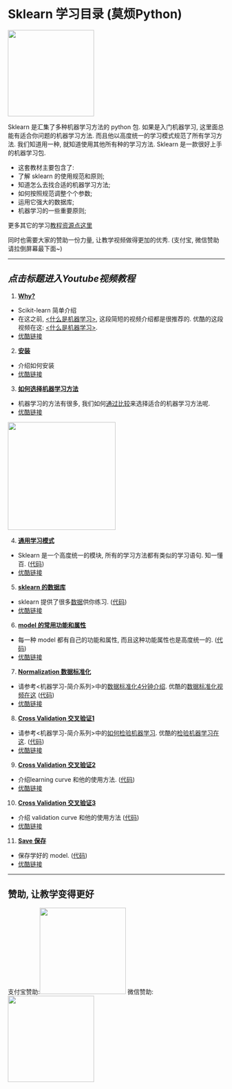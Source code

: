 
# Sklearn 学习目录 (莫烦Python)
<img src='https://github.com/MorvanZhou/tutorials/blob/gh-pages/sklearnTUT/sklearn%20cover%20page.jpg?raw=true' height=200>


Sklearn 是汇集了多种机器学习方法的 python 包. 如果是入门机器学习, 这里面总能有适合你问题的机器学习方法. 而且他以高度统一的学习模式规范了所有学习方法. 我们知道用一种, 就知道使用其他所有种的学习方法. Sklearn 是一款很好上手的机器学习包.

* 这套教材主要包含了:
 * 了解 sklearn 的使用规范和原则;
 * 知道怎么去找合适的机器学习方法;
 * 如何按照规范调整个个参数;
 * 运用它强大的数据库;
 * 机器学习的一些重要原则;

更多其它的学习[教程资源点这里](http://morvanzhou.github.io/tutorials/)

同时也需要大家的赞助一份力量, 让教学视频做得更加的优秀. (支付宝, 微信赞助请拉倒屏幕最下面~)

---
## *点击标题进入Youtube视频教程*

1. [**Why?**](https://www.youtube.com/watch?v=7wWMP2elSvE&list=PLXO45tsB95cI7ZleLM5i3XXhhe9YmVrRO&index=2)
  * Scikit-learn 简单介绍
  * 在这之前, [<什么是机器学习>](https://www.youtube.com/watch?v=YY7-VKXybjc&list=PLXO45tsB95cIFm8Y8vMkNNPPXAtYXwKin&index=1), 这段简短的视频介绍都是很推荐的. 优酷的这段视频在这: [<什么是机器学习>](http://v.youku.com/v_show/id_XMTYyMjk2NDIwOA==.html?f=27892935&o=1).
  * [优酷链接](http://v.youku.com/v_show/id_XMTYxMjg1NjQ4MA==.html?f=27469882&o=1)


2. [**安装**](https://www.youtube.com/watch?v=FG3W1_8ogBE&index=3&list=PLXO45tsB95cI7ZleLM5i3XXhhe9YmVrRO)
  * 介绍如何安装
  * [优酷链接](http://v.youku.com/v_show/id_XMTYxMjg5MTYyOA==.html?f=27469882&o=1)


3. [**如何选择机器学习方法**](https://www.youtube.com/watch?v=GB8SNR-cT7w&index=4&list=PLXO45tsB95cI7ZleLM5i3XXhhe9YmVrRO)
  * 机器学习的方法有很多, 我们如何[通过比较](http://scikit-learn.org/stable/tutorial/machine_learning_map/index.html)来选择适合的机器学习方法呢.
  * [优酷链接](http://v.youku.com/v_show/id_XMTYxMjk0MzY3Ng==.html?f=27469882&o=1)

  <img src='http://scikit-learn.org/stable/_static/ml_map.png' height=250>


4. [**通用学习模式**](https://www.youtube.com/watch?v=EvV99YhSsJU&list=PLXO45tsB95cI7ZleLM5i3XXhhe9YmVrRO&index=5)
  * Sklearn 是一个高度统一的模块, 所有的学习方法都有类似的学习语句. 知一懂百. ([代码](https://github.com/MorvanZhou/tutorials/blob/master/sklearnTUT/sk4_learning_pattern.py))
  * [优酷链接](http://v.youku.com/v_show/id_XMTYxMzg0NzE5Mg==.html?f=27469882&o=1)


5. [**sklearn 的数据库**](https://www.youtube.com/watch?v=lXznUoPCJLM&list=PLXO45tsB95cI7ZleLM5i3XXhhe9YmVrRO&index=6)
  * sklearn 提供了很多[数据](http://scikit-learn.org/stable/modules/classes.html#module-sklearn.datasets)供你练习. ([代码](https://github.com/MorvanZhou/tutorials/blob/master/sklearnTUT/sk5_datasets.py))
  * [优酷链接](http://v.youku.com/v_show/id_XMTYxNjU0NzU1Mg==.html?f=27469882&o=1)


6. [**model 的常用功能和属性**](https://www.youtube.com/watch?v=d2BMirIToF4&list=PLXO45tsB95cI7ZleLM5i3XXhhe9YmVrRO&index=7)
  * 每一种 model 都有自己的功能和属性, 而且这种功能属性也是高度统一的. ([代码](https://github.com/MorvanZhou/tutorials/blob/master/sklearnTUT/sk6_model_attribute_method.py))
  * [优酷链接](http://v.youku.com/v_show/id_XMTYxNjU3MTQzMg==.html?f=27469882&o=1)


7. [**Normalization 数据标准化**](https://www.youtube.com/watch?v=3GxT8n0ShsU&list=PLXO45tsB95cI7ZleLM5i3XXhhe9YmVrRO&index=8)
  * 请参考<机器学习-简介系列>中的[数据标准化4分钟介绍](https://www.youtube.com/watch?v=1YpKUpitT98&list=PLXO45tsB95cIFm8Y8vMkNNPPXAtYXwKin&index=7). 优酷的[数据标准化视频在这](http://v.youku.com/v_show/id_XMTY5MjU1MTg0NA==.html?f=27892935&o=1) ([代码](https://github.com/MorvanZhou/tutorials/blob/master/sklearnTUT/sk7_normalization.py))
  * [优酷链接](http://v.youku.com/v_show/id_XMTYxNjgwNjkxNg==.html?f=27469882&o=1)


8. [**Cross Validation 交叉验证1**](https://www.youtube.com/watch?v=UeyZX31VZE8&list=PLXO45tsB95cI7ZleLM5i3XXhhe9YmVrRO&index=9)
  * 请参考<机器学习-简介系列>中的[如何检验机器学习](https://www.youtube.com/watch?v=vBJ_XbRnzKE&index=6&list=PLXO45tsB95cIFm8Y8vMkNNPPXAtYXwKin). 优酷的[检验机器学习在这](http://v.youku.com/v_show/id_XMTY5MTk1NzIzMg==.html?f=27892935&o=1). ([代码](https://github.com/MorvanZhou/tutorials/tree/master/sklearnTUT/sk8_cross_validation))
  * [优酷链接](http://v.youku.com/v_show/id_XMTYxNzcwOTc1Ng==.html?f=27469882&o=1)


9. [**Cross Validation 交叉验证2**](https://www.youtube.com/watch?v=VsLYdjiG5KQ&list=PLXO45tsB95cI7ZleLM5i3XXhhe9YmVrRO&index=10)
  * 介绍learning curve 和他的使用方法. ([代码](https://github.com/MorvanZhou/tutorials/blob/master/sklearnTUT/sk9_cross_validation2.py))
  * [优酷链接](http://v.youku.com/v_show/id_XMTYxNzgxODQzMg==.html?f=27469882&o=1)


10. [**Cross Validation 交叉验证3**](https://www.youtube.com/watch?v=nRVKdxfRFtA&list=PLXO45tsB95cI7ZleLM5i3XXhhe9YmVrRO&index=11)
  * 介绍 validation curve 和他的使用方法 ([代码](https://github.com/MorvanZhou/tutorials/blob/master/sklearnTUT/sk10_cross_validation3.py))
  * [优酷链接](http://v.youku.com/v_show/id_XMTYxODA2Mzk0OA==.html?f=27469882&o=1)


11. [**Save 保存**](https://www.youtube.com/watch?v=8sMZkhWtdaI&index=12&list=PLXO45tsB95cI7ZleLM5i3XXhhe9YmVrRO)
  * 保存学好的 model. ([代码](https://github.com/MorvanZhou/tutorials/blob/master/sklearnTUT/sk11_save.py))
  * [优酷链接](http://v.youku.com/v_show/id_XMTYyOTkwNzA2OA==.html?f=27469882&o=1)


---

## 赞助, 让教学变得更好
支付宝赞助:<img src='https://github.com/MorvanZhou/tutorials/blob/gh-pages/Donation/zhifubao.jpeg?raw=true' height='200'>    微信赞助:<img src='https://github.com/MorvanZhou/tutorials/blob/gh-pages/Donation/WechatIMG1.png?raw=true' height='200'>